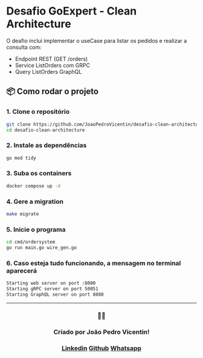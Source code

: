 
# Desafio GoExpert - Clean Architecture

O deafio inclui implementar o useCase para listar os pedidos e realizar a consulta com:
- Endpoint REST (GET /orders)
- Service ListOrders com GRPC
- Query ListOrders GraphQL

## 📦 Como rodar o projeto

### 1. Clone o repositório

```bash
git clone https://github.com/JoaoPedroVicentin/desafio-clean-architecture.git
cd desafio-clean-architecture
```

### 2. Instale as dependências

```bash
go mod tidy
```

### 3. Suba os containers

```bash
docker compose up -d
```

### 4. Gere a migration

```bash
make migrate
```

### 5. Inicie o programa

```bash
cd cmd/ordersystem
go run main.go wire_gen.go
```

### 6. Caso esteja tudo funcionando, a mensagem no terminal aparecerá

```bash
Starting web server on port :8000
Starting gRPC server on port 50051
Starting GraphQL server on port 8080
```

---

<div align="center">
<h3>👨‍💻</h3>
    <h3> Criado por João Pedro Vicentin!</h3>
    <div>
        <h3>
            <a href="https://www.linkedin.com/in/joaopedrovicentin/" target="_blank">Linkedin</a>
            <a href='https://github.com/JoaoPedroVicentin' target='_blank'>Github</a>
            <a href="https://contate.me/joao-pedro-lopes-vicentin" target="_blank">Whatsapp</a>
        </h3>
    </div>
</div>
